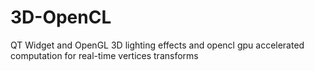 # 3D-OpenCL
QT Widget and OpenGL 3D lighting effects and opencl gpu accelerated computation for real-time vertices transforms
